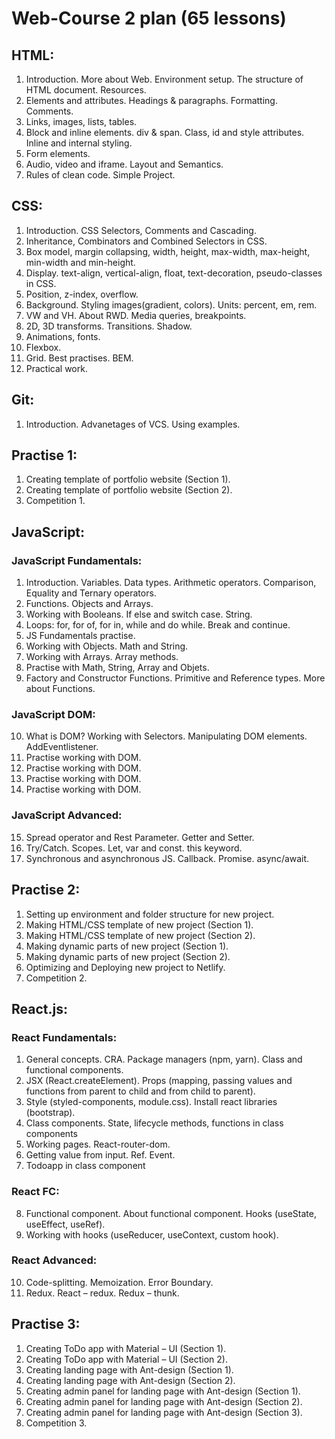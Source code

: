 # Web-Course 2 plan (65 lessons)

## HTML:

1. Introduction. More about Web. Environment setup. The structure of HTML document. Resources.
2. Elements and attributes. Headings & paragraphs. Formatting. Comments.
3. Links, images, lists, tables.
4. Block and inline elements. div & span. Class, id and style attributes. Inline and internal styling.
5. Form elements.
6. Audio, video and iframe. Layout and Semantics.
7. Rules of clean code. Simple Project.

## CSS:

1. Introduction. CSS Selectors, Comments and Cascading.
2. Inheritance, Combinators and Combined Selectors in CSS.
3. Box model, margin collapsing, width, height, max-width, max-height, min-width and min-height.
4. Display. text-align, vertical-align, float, text-decoration, pseudo-classes in CSS.
5. Position, z-index, overflow.
6. Background. Styling images(gradient, colors). Units: percent, em, rem.
7. VW and VH. About RWD. Media queries, breakpoints.
8. 2D, 3D transforms. Transitions. Shadow.
9. Animations, fonts.
10. Flexbox.
11. Grid. Best practises. BEM.
12. Practical work.

## Git:

1. Introduction. Advanetages of VCS. Using examples.

## Practise 1:

1. Creating template of portfolio website (Section 1).
2. Creating template of portfolio website (Section 2).
3. Competition 1.

## JavaScript:

### JavaScript Fundamentals:

1. Introduction. Variables. Data types. Arithmetic operators.
   Comparison, Equality and Ternary operators.
2. Functions. Objects and Arrays.
3. Working with Booleans. If else and switch case. String.
4. Loops: for, for of, for in, while and do while. Break and continue.
5. JS Fundamentals practise.
6. Working with Objects. Math and String.
7. Working with Arrays. Array methods.
8. Practise with Math, String, Array and Objets.
9. Factory and Constructor Functions. Primitive and Reference types. More about Functions.

### JavaScript DOM:

10. What is DOM? Working with Selectors. Manipulating DOM elements. AddEventlistener.
11. Practise working with DOM.
12. Practise working with DOM.
13. Practise working with DOM.
14. Practise working with DOM.

### JavaScript Advanced:

15. Spread operator and Rest Parameter. Getter and Setter.
16. Try/Catch. Scopes. Let, var and const. this keyword.
17. Synchronous and asynchronous JS. Callback. Promise. async/await.

## Practise 2:

1. Setting up environment and folder structure for new project.
2. Making HTML/CSS template of new project (Section 1).
3. Making HTML/CSS template of new project (Section 2).
4. Making dynamic parts of new project (Section 1).
5. Making dynamic parts of new project (Section 2).
6. Optimizing and Deploying new project to Netlify.
7. Competition 2.

## React.js:

### React Fundamentals:

1.  General concepts. CRA. Package managers (npm, yarn). Class and functional components.
2.  JSX (React.createElement). Props (mapping, passing values and functions from parent to child and from child to parent).
3.  Style (styled-components, module.css). Install react libraries (bootstrap).
4.  Class components. State, lifecycle methods, functions in class components
5.  Working pages. React-router-dom.
6.  Getting value from input. Ref. Event.
7.  Todoapp in class component

### React FC:

8.  Functional component. About functional component. Hooks (useState, useEffect, useRef).
9.  Working with hooks (useReducer, useContext, custom hook).

### React Advanced:

10. Code-splitting. Memoization. Error Boundary.
11. Redux. React – redux. Redux – thunk.

## Practise 3:

1.  Creating ToDo app with Material – UI (Section 1).
2.  Creating ToDo app with Material – UI (Section 2).
3.  Creating landing page with Ant-design (Section 1).
4.  Creating landing page with Ant-design (Section 2).
5.  Creating admin panel for landing page with Ant-design (Section 1).
6.  Creating admin panel for landing page with Ant-design (Section 2).
7.  Creating admin panel for landing page with Ant-design (Section 3).
8.  Competition 3.
